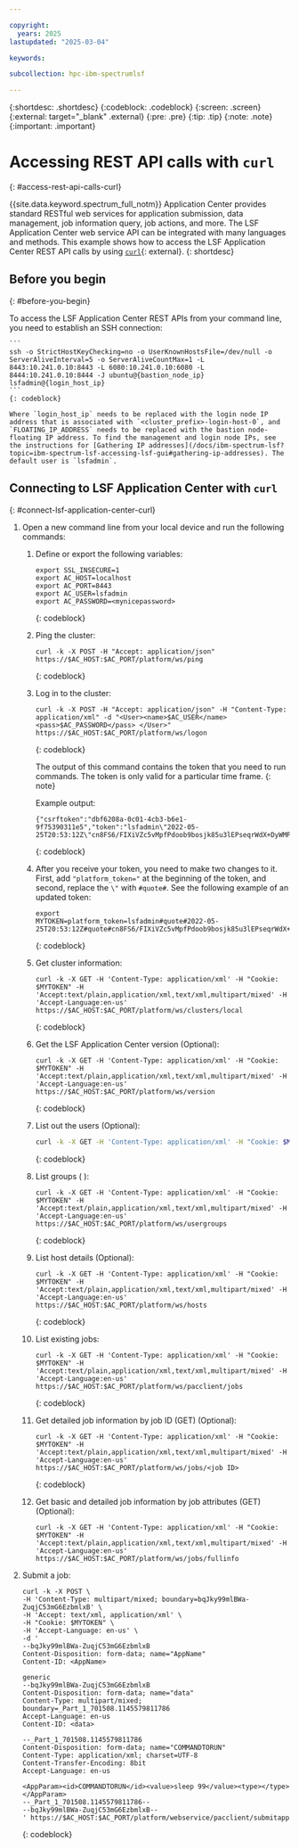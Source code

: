 ```yaml
---

copyright:
  years: 2025
lastupdated: "2025-03-04"

keywords:

subcollection: hpc-ibm-spectrumlsf

---
```


{:shortdesc: .shortdesc}
{:codeblock: .codeblock}
{:screen: .screen}
{:external: target="_blank" .external}
{:pre: .pre}
{:tip: .tip}
{:note: .note}
{:important: .important}

# Accessing REST API calls with `curl`
{: #access-rest-api-calls-curl}

{{site.data.keyword.spectrum_full_notm}} Application Center provides standard RESTful web services for application submission, data management, job information query, job actions, and more. The LSF Application Center web service API can be integrated with many languages and methods. This example shows how to access the LSF Application Center REST API calls by using [`curl`](https://www.ibm.com/docs/en/slac/10.2.0?topic=reference-jobs){: external}.
{: shortdesc}

## Before you begin
{: #before-you-begin}

To access the LSF Application Center REST APIs from your command line, you need to establish an SSH connection:

    ```
    ssh -o StrictHostKeyChecking=no -o UserKnownHostsFile=/dev/null -o ServerAliveInterval=5 -o ServerAliveCountMax=1 -L 8443:10.241.0.10:8443 -L 6080:10.241.0.10:6080 -L 8444:10.241.0.10:8444 -J ubuntu@{bastion_node_ip} lsfadmin@{login_host_ip}
    ```
    {: codeblock}

    Where `login_host_ip` needs to be replaced with the login node IP address that is associated with `<cluster_prefix>-login-host-0`, and `FLOATING_IP_ADDRESS` needs to be replaced with the bastion node-floating IP address. To find the management and login node IPs, see the instructions for [Gathering IP addresses](/docs/ibm-spectrum-lsf?topic=ibm-spectrum-lsf-accessing-lsf-gui#gathering-ip-addresses). The default user is `lsfadmin`.

## Connecting to LSF Application Center with `curl`
{: #connect-lsf-application-center-curl}

1. Open a new command line from your local device and run the following commands:

    1. Define or export the following variables:

        ```text
        export SSL_INSECURE=1
        export AC_HOST=localhost
        export AC_PORT=8443
        export AC_USER=lsfadmin
        export AC_PASSWORD=<mynicepassword>
        ```
        {: codeblock}

    2. Ping the cluster:

        ```text
        curl -k -X POST -H "Accept: application/json" https://$AC_HOST:$AC_PORT/platform/ws/ping
        ```
        {: codeblock}

    3. Log in to the cluster:

        ```text
        curl -k -X POST -H "Accept: application/json" -H "Content-Type: application/xml" -d "<User><name>$AC_USER</name> <pass>$AC_PASSWORD</pass> </User>" https://$AC_HOST:$AC_PORT/platform/ws/logon
        ```
        {: codeblock}

        The output of this command contains the token that you need to run commands. The token is only valid for a particular time frame.
        {: note}

        Example output:

        ```text
        {"csrftoken":"dbf6208a-0c01-4cb3-b6e1-9f75390311e5","token":"lsfadmin\"2022-05-25T20:53:12Z\"cn8FS6/FIXiVZc5vMpfPdoob9bosjk85u3lEPseqrWdX+DyWMPYkYgPOC5UJ+a4m87zyjHDq1DhjIZyYx1X47SFGRS4MRzeah94l+EpNBazKilXsG8cVuYyUgtz9M0J6\"PBNNTKLPN3JlyOpnCqI7cg=="}
        ```
        {: codeblock}

    4. After you receive your token, you need to make two changes to it. First, add `"platform_token="` at the beginning of the token, and second, replace the `\"` with `#quote#`. See the following example of an updated token:

        ```text
        export
        MYTOKEN=platform_token=lsfadmin#quote#2022-05-25T20:53:12Z#quote#cn8FS6/FIXiVZc5vMpfPdoob9bosjk85u3lEPseqrWdX+DyWMPYkYgPOC5UJ+a4m87zyjHDq1DhjIZyYx1X47SFGRS4MRzeah94l+EpNBazKilXsG8cVuYyUgtz9M0J6#quote#PBNNTKLPN3JlyOpnCqI7cg==
        ```
        {: codeblock}

    5. Get cluster information:

        ```text
        curl -k -X GET -H 'Content-Type: application/xml' -H "Cookie: $MYTOKEN" -H 'Accept:text/plain,application/xml,text/xml,multipart/mixed' -H 'Accept-Language:en-us'  https://$AC_HOST:$AC_PORT/platform/ws/clusters/local
        ```
        {: codeblock}

    6. Get the LSF Application Center version (Optional):

        ```text
        curl -k -X GET -H 'Content-Type: application/xml' -H "Cookie: $MYTOKEN" -H 'Accept:text/plain,application/xml,text/xml,multipart/mixed' -H 'Accept-Language:en-us'  https://$AC_HOST:$AC_PORT/platform/ws/version
        ```
        {: codeblock}

    6. List out the users (Optional):

        ```bash
        curl -k -X GET -H 'Content-Type: application/xml' -H "Cookie: $MYTOKEN" -H 'Accept:text/plain,application/xml,text/xml,multipart/mixed' -H 'Accept-Language:en-us'   https://$AC_HOST:$AC_PORT/platform/ws/users
        ```
        {: codeblock}

    8. List groups (    ):

        ```text
        curl -k -X GET -H 'Content-Type: application/xml' -H "Cookie: $MYTOKEN" -H 'Accept:text/plain,application/xml,text/xml,multipart/mixed' -H 'Accept-Language:en-us'   https://$AC_HOST:$AC_PORT/platform/ws/usergroups
        ```
        {: codeblock}

    9. List host details (Optional):

        ```text
        curl -k -X GET -H 'Content-Type: application/xml' -H "Cookie: $MYTOKEN" -H 'Accept:text/plain,application/xml,text/xml,multipart/mixed' -H 'Accept-Language:en-us'   https://$AC_HOST:$AC_PORT/platform/ws/hosts
        ```
        {: codeblock}

    10. List existing jobs:

        ```text
        curl -k -X GET -H 'Content-Type: application/xml' -H "Cookie: $MYTOKEN" -H 'Accept:text/plain,application/xml,text/xml,multipart/mixed' -H 'Accept-Language:en-us'   https://$AC_HOST:$AC_PORT/platform/ws/pacclient/jobs
        ```
        {: codeblock}

    11. Get detailed job information by job ID (GET) (Optional):

        ```text
        curl -k -X GET -H 'Content-Type: application/xml' -H "Cookie: $MYTOKEN" -H 'Accept:text/plain,application/xml,text/xml,multipart/mixed' -H 'Accept-Language:en-us'   https://$AC_HOST:$AC_PORT/platform/ws/jobs/<job ID>
        ```
        {: codeblock}

    12. Get basic and detailed job information by job attributes (GET) (Optional):

        ```text
        curl -k -X GET -H 'Content-Type: application/xml' -H "Cookie: $MYTOKEN" -H 'Accept:text/plain,application/xml,text/xml,multipart/mixed' -H 'Accept-Language:en-us'   https://$AC_HOST:$AC_PORT/platform/ws/jobs/fullinfo
        ```

2. Submit a job:

    ```curl
    curl -k -X POST \
    -H 'Content-Type: multipart/mixed; boundary=bqJky99mlBWa-ZuqjC53mG6EzbmlxB' \
    -H 'Accept: text/xml, application/xml' \
    -H "Cookie: $MYTOKEN" \
    -H 'Accept-Language: en-us' \
    -d '
    --bqJky99mlBWa-ZuqjC53mG6EzbmlxB
    Content-Disposition: form-data; name="AppName"
    Content-ID: <AppName>

    generic
    --bqJky99mlBWa-ZuqjC53mG6EzbmlxB
    Content-Disposition: form-data; name="data"
    Content-Type: multipart/mixed; boundary=_Part_1_701508.1145579811786
    Accept-Language: en-us
    Content-ID: <data>

    --_Part_1_701508.1145579811786
    Content-Disposition: form-data; name="COMMANDTORUN"
    Content-Type: application/xml; charset=UTF-8
    Content-Transfer-Encoding: 8bit
    Accept-Language: en-us

    <AppParam><id>COMMANDTORUN</id><value>sleep 99</value><type></type></AppParam>
    --_Part_1_701508.1145579811786--
    --bqJky99mlBWa-ZuqjC53mG6EzbmlxB--
    ' https://$AC_HOST:$AC_PORT/platform/webservice/pacclient/submitapp
    ```
    {: codeblock}
